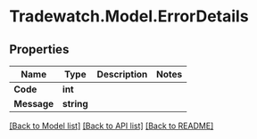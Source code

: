 # Tradewatch.Model.ErrorDetails

## Properties

Name | Type | Description | Notes
------------ | ------------- | ------------- | -------------
**Code** | **int** |  | 
**Message** | **string** |  | 

[[Back to Model list]](../README.md#documentation-for-models) [[Back to API list]](../README.md#documentation-for-api-endpoints) [[Back to README]](../README.md)

